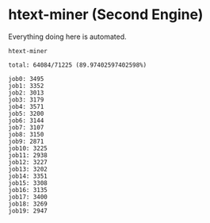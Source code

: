 # htext-miner (Second Engine)

Everything doing here is automated.

```
htext-miner

total: 64084/71225 (89.97402597402598%)

job0: 3495
job1: 3352
job2: 3013
job3: 3179
job4: 3571
job5: 3200
job6: 3144
job7: 3107
job8: 3150
job9: 2871
job10: 3225
job11: 2938
job12: 3227
job13: 3202
job14: 3351
job15: 3308
job16: 3135
job17: 3400
job18: 3269
job19: 2947
```